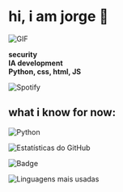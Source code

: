 # hi, i am jorge 👋  

![GIF](https://i.gifer.com/53FX.gif)  

**security**  
**IA development**  
**Python, css, html, JS**  

![Spotify](https://novatorem.vercel.app/api/spotify)
 
## what i know for now:
![Python](https://img.shields.io/badge/Python-3776AB?style=for-the-badge&logo=python&logoColor=white)

![Estatísticas do GitHub](https://github-readme-stats.vercel.app/api?username=seu-usuario&show_icons=true&theme=dark&animate=true)

![Badge](https://img.shields.io/badge/Dynamic-Animated-brightgreen?style=for-the-badge&logo=github&logoColor=white)

![Linguagens mais usadas](https://github-readme-stats.vercel.app/api/top-langs/?username=seu-usuario&layout=compact&theme=dark&animate=true)



